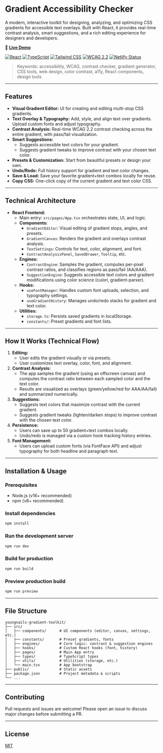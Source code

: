 # Gradient Accessibility Checker

A modern, interactive toolkit for designing, analyzing, and optimizing CSS gradients for accessible text overlays. Built with React, it provides real-time contrast analysis, smart suggestions, and a rich editing experience for designers and developers.

🔗 **[Live Demo](https://gradient-accessibility.netlify.app/)**

[![React](https://img.shields.io/badge/React-20232A?style=for-the-badge&logo=react&logoColor=61DAFB)](https://reactjs.org/)
[![TypeScript](https://img.shields.io/badge/TypeScript-007ACC?style=for-the-badge&logo=typescript&logoColor=white)](https://www.typescriptlang.org/)
[![Tailwind CSS](https://img.shields.io/badge/Tailwind_CSS-38B2AC?style=for-the-badge&logo=tailwind-css&logoColor=white)](https://tailwindcss.com/)
[![WCAG 2.2](https://img.shields.io/badge/WCAG-2.2-green?style=for-the-badge)](https://www.w3.org/TR/WCAG22/)
[![Netlify Status](https://api.netlify.com/api/v1/badges/your-netlify-id/deploy-status)](https://app.netlify.com/)

> Keywords: accessibility, WCAG, contrast checker, gradient generator, CSS tools, web design, color contrast, a11y, React components, design tools

---

## Features

- **Visual Gradient Editor:** UI for creating and editing multi-stop CSS gradients.
- **Text Overlay & Typography:** Add, style, and align text over gradients. Upload custom fonts and adjust typography.
- **Contrast Analysis:** Real-time WCAG 2.2 contrast checking across the entire gradient, with pass/fail visualization.
- **Smart Suggestions:**
  - Suggests accessible text colors for your gradient.
  - Suggests gradient tweaks to improve contrast with your chosen text color.
- **Presets & Customization:** Start from beautiful presets or design your own.
- **Undo/Redo:** Full history support for gradient and text color changes.
- **Save & Load:** Save your favorite gradient+text combos locally for reuse.
- **Copy CSS:** One-click copy of the current gradient and text color CSS.

---

## Technical Architecture

- **React Frontend:**
  - Main entry: `src/pages/App.tsx` orchestrates state, UI, and logic.
  - **Components:**
    - `GradientEditor`: Visual editing of gradient stops, angles, and presets.
    - `GradientCanvas`: Renders the gradient and overlays contrast analysis.
    - `TextSettings`: Controls for text, color, alignment, and font.
    - `ContrastAnalysisPanel`, `SavedDrawer`, `Tooltip`, etc.
  - **Engines:**
    - `ContrastEngine`: Samples the gradient, computes per-pixel contrast ratios, and classifies regions as pass/fail (AA/AAA).
    - `SuggestionEngine`: Suggests accessible text colors and gradient modifications using color science (culori, gradient-parser).
  - **Hooks:**
    - `useFontManager`: Handles custom font uploads, selection, and typography settings.
    - `useGradientHistory`: Manages undo/redo stacks for gradient and text color.
  - **Utilities:**
    - `storage.ts`: Persists saved gradients in localStorage.
    - `constants/`: Preset gradients and font lists.

---

## How It Works (Technical Flow)

1. **Editing:**
   - User edits the gradient visually or via presets.
   - User customizes text overlay, color, font, and alignment.
2. **Contrast Analysis:**
   - The app samples the gradient (using an offscreen canvas) and computes the contrast ratio between each sampled color and the text color.
   - Results are visualized as overlays (green/yellow/red for AAA/AA/fail) and summarized numerically.
3. **Suggestions:**
   - Suggests text colors that maximize contrast with the current gradient.
   - Suggests gradient tweaks (lighten/darken stops) to improve contrast with the chosen text color.
4. **Persistence:**
   - Users can save up to 50 gradient+text combos locally.
   - Undo/redo is managed via a custom hook tracking history entries.
5. **Font Management:**
   - Users can upload custom fonts (via FontFace API) and adjust typography for both headline and paragraph text.

---

## Installation & Usage

### Prerequisites
- Node.js (v16+ recommended)
- npm (v8+ recommended)

### Install dependencies
```bash
npm install
```

### Run the development server
```bash
npm run dev
```

### Build for production
```bash
npm run build
```

### Preview production build
```bash
npm run preview
```

---

## File Structure

```
youngnails-gradient-toolkit/
├── src/
│   ├── components/      # UI components (editor, canvas, settings, etc.)
│   ├── constants/       # Preset gradients, fonts
│   ├── engines/         # Core logic: contrast & suggestion engines
│   ├── hooks/           # Custom React hooks (font, history)
│   ├── pages/           # Main App entry
│   ├── types/           # TypeScript types
│   ├── utils/           # Utilities (storage, etc.)
│   └── main.tsx         # App bootstrap
├── public/              # Static assets
├── package.json         # Project metadata & scripts
└── ...
```

---

## Contributing

Pull requests and issues are welcome! Please open an issue to discuss major changes before submitting a PR.

---

## License

[MIT](LICENSE) 